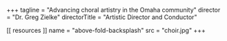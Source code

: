 +++
tagline = "Advancing choral artistry in the Omaha community"
director = "Dr. Greg Zielke"
directorTitle = "Artistic Director and Conductor"

[[ resources ]]
    name = "above-fold-backsplash"
    src = "choir.jpg"
+++